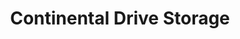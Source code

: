 ---
title: "Continental Drive Storage"
url: /butte/continental-drive-storage/
shop: storage rental
---